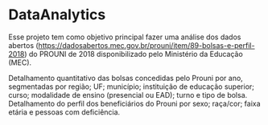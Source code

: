 # DataAnalytics
Esse projeto tem como objetivo principal fazer uma análise dos dados abertos (https://dadosabertos.mec.gov.br/prouni/item/89-bolsas-e-perfil-2018) do PROUNI de 2018 disponibilizado pelo Ministério da Educação (MEC).

Detalhamento quantitativo das bolsas concedidas pelo Prouni por ano, segmentadas por região; UF; município; instituição de educação superior; curso; modalidade de ensino (presencial ou EAD); turno e tipo de bolsa. Detalhamento do perfil dos beneficiários do Prouni por sexo; raça/cor; faixa etária e pessoas com deficiência.
